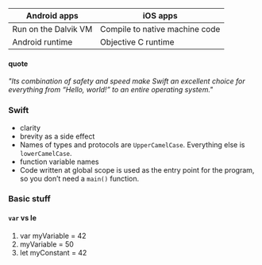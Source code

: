 Android apps | iOS apps
---|---
Run on the Dalvik VM|Compile to native machine code
Android runtime|Objective C runtime

#### quote
_"Its combination of safety and speed make Swift an excellent choice for everything from “Hello, world!” to an entire operating system."_

### Swift

- clarity
- brevity as a side effect
- Names of types and protocols are `UpperCamelCase`. Everything else is `lowerCamelCase`.
- function variable names
- Code written at global scope is used as the entry point for the program, so you don’t need a `main()` function.


### Basic stuff
#### `var` vs le
1.  var myVariable = 42
2.  myVariable = 50
3.  let myConstant = 42
